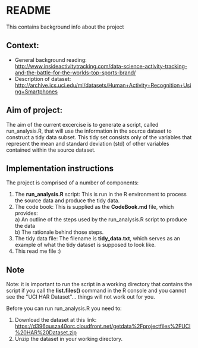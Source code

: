 # README

This contains background info about the project

## Context:
* General background reading: http://www.insideactivitytracking.com/data-science-activity-tracking-and-the-battle-for-the-worlds-top-sports-brand/
* Description of dataset: http://archive.ics.uci.edu/ml/datasets/Human+Activity+Recognition+Using+Smartphones 
 
## Aim of project:
The aim of the current excercise is to generate a script, called run_analysis.R, that will use the information in the source dataset to construct a tidy data subset. This tidy set consists only of the variables that represent the mean and standard deviation (std) of other variables contained within the source dataset.

## Implementation instructions
The project is comprised of a number of components: 
1. The **run_analysis.R** script: This is run in the R environment to process the source data and produce the tidy data.
2. The code book: This is supplied as the **CodeBook.md** file, which provides:   
    a) An outline of the steps used by the run_analysis.R script to produce the data  
    b) The rationale behind those steps.  
3. The tidy data file: The filename is **tidy_data.txt**, which serves as an example of what the tidy dataset is supposed to look like.   
4. This read me file :)

## Note
Note: it is important to run the script in a working directory that contains the script if you call the **list.files()** command in the R console and you cannot see the "UCI HAR Dataset"... things will not work out for you.   

Before you can run run_analysis.R you need to:   
1. Download the dataset at this link:
https://d396qusza40orc.cloudfront.net/getdata%2Fprojectfiles%2FUCI%20HAR%20Dataset.zip   
2. Unzip the dataset in your working directory.